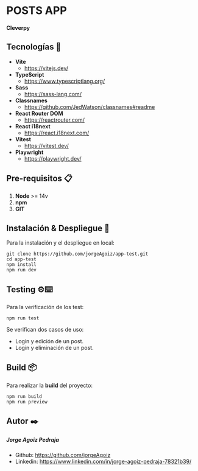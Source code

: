 # POSTS APP

#### Cleverpy

## Tecnologías 🚀

- **Vite**
  - https://vitejs.dev/
- **TypeScript**
  - https://www.typescriptlang.org/
- **Sass**
  - https://sass-lang.com/
- **Classnames**
  - https://github.com/JedWatson/classnames#readme
- **React Router DOM**
  - https://reactrouter.com/
- **React i18next**
  - https://react.i18next.com/
- **Vitest**
  - https://vitest.dev/
- **Playwright**
  - https://playwright.dev/

## Pre-requisitos 📋

1. **Node** >= 14v
2. **npm**
3. **GIT**

## Instalación & Despliegue 🔧

Para la instalación y el despliegue en local:

```
git clone https://github.com/jorgeAgoiz/app-test.git
cd app-test
npm install
npm run dev
```

## Testing ⚙️⌨️

Para la verificación de los test:

```
npm run test
```

Se verifican dos casos de uso:

- Login y edición de un post.
- Login y eliminación de un post.

## Build 📦

Para realizar la **build** del proyecto:

```
npm run build
npm run preview
```

## Autor ✒️

##### Jorge Agoiz Pedraja

- Github:
  https://github.com/jorgeAgoiz
- Linkedin:
  https://www.linkedin.com/in/jorge-agoiz-pedraja-78321b39/